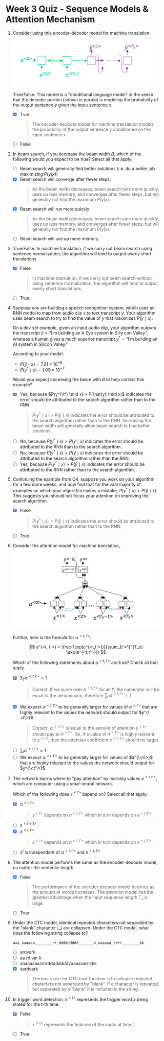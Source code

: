 # Week 3 Quiz - Sequence Models & Attention Mechanism

1. Consider using this encoder-decoder model for machine translation.

    ![enc-dec-translate](enc-dec-translate.png)

    True/False: This model is a "conditional language model" in the sense that the decoder portion (shown in purple) is modeling the probability of the output sentence $y$ given the input sentence $x$

    - [X] True
        > The encoder-decoder model for machine translation models the probability of the output sentence y conditioned on the input sentence x.
    - [ ] False

2. In beam search, if you decrease the beam width $B$, which of the following would you expect to be true? Select all that apply.

    - [ ] Beam search will generally find better solutions (i.e. do a better job maximizing *P(y|x)*)
    - [X] Beam search will converge after fewer steps.
        > As the beam width decreases, beam search runs more quickly, uses up less memory, and converges after fewer steps, but will generally not find the maximum P(y|x).
    - [X] Beam search will run more quickly
        > As the beam width decreases, beam search runs more quickly, uses up less memory, and converges after fewer steps, but will generally not find the maximum P(y|x).
    - [ ] Beam search will use up more memory.

3. True/False: In machine translation, if we carry out beam search using sentence normalization, the algorithm will tend to output overly short translations.

    - [X] False
        > In machine translation, if we carry out beam search without using sentence normalization, the algorithm will tend to output overly short translations.
    - [ ] True

4. Suppose you are building a speech recognition system, which uses an RNN model to map from audio clip $x$ to text transcript $y$. Your algorithm uses beam search to try to find the value of $y$ that maximizes $P(y \mid x)$.

    On a dev set example, given an input audio clip, your algorithm outputs the transcript $\hat{y} = \text{"I'm building an A Eye system in Silly con Valley."}$, whereas a human gives a much superior transcript $y^* = \text{"I'm building an AI system in Silicon Valley."}$

    According to your model:

    - $P(\hat{y} \mid x) = 7.21 \times 10^{-8}$
    - $P(y^* \mid x) = 1.09 \times 10^{-7}$

    Would you expect increasing the beam with $B$ to help correct this example?

    - [X] Yes, because $P(y^{\\*} \mid x) > P(\hat{y} \mid x)$ indicates the error should be attributed to the search algorithm rather than to the RNN.
        > $P(y^* \mid x) > P(\hat{y} \mid x)$ indicates the error should be attributed to the search algorithm rather than to the RNN. Increasing the beam width will generally allow beam search to find better solutions.
    - [ ] No, because $P(y^* \mid x) > P(\hat{y} \mid x)$ indicates the error should be attributed to the RNN than to the search algorithm.
    - [ ] No, because $P(y^* \mid x) > P(\hat{y} \mid x)$ indicates the error should be attributed to the search algorithm rather than the RNN.
    - [ ] Yes, because $P(y^* \mid x) > P(\hat{y} \mid x)$ indicates the error should be attributed to the RNN rather than to the search algorithm.

5. Continuing the example from Q4, suppose you work on your algorithm for a few more weeks, and now find that for the vast majority of examples on which your algorithm makes a mistake, $P(y^* \mid x) > P(\hat{y} \mid x)$. This suggests you should not focus your attention on improving the search algorithm.

    - [X] False
        > $P(y^* \mid x) > P(\hat{y} \mid x)$ indicates the error should be attributed to the search algorithm rather than to the RNN.
    - [ ] True

6. Consider the attention model for machine translation,

    ![Alt text](attention1.png)

    Further, here is the formula for $\alpha^{<t, t'>}$:

    $$
        a^{<t, t'>} = \frac{\exp(e^{<t,t'>})}{\sum_{t'=1}^{T_x} \exp(e^{<t,t'>})}
    $$

    Which of the following statements about $\alpha^{<t,t'>}$ are true? Check all that apply.

    - [X] $\sum_{t'} \alpha^{<t,t'>} = 1$
        > Correct. If we sume over $\alpha^{<t,t'>}$ for all $t'$, the numerator will be equal to the denominator, therefore $\sum_{t'}\alpha^{<t,t'>} = 1$
    - [X] We expect $\alpha^{<t,t'>}$ to be generally larger for values of $a^{<t'>}$ that are highly relevant to the values the network should output for $y^{\<t\>}$
        > Correct. $\alpha^{<t,t'>}$ is equal to the amount of attention $y^{<t>}$ should pay to $\alpha^{<t'>}$. So, if a value of $a^{<t'>}$ is highly relevant to $y^{<t>}$, then the attention coefficient $\alpha^{<t,t'>}$ should be larger.
    - [ ] $\sum_{t} \alpha^{<t,t'>} = 1$
    - [ ] We expect $\alpha^{<t,t'>}$ to be generally larger for values of $a^{\<t\>}$ that are highly relevant to the values the network should output for $y^{\<t'\>}$

7. The network learns where to "pay attention" by learning values $e^{<t,t'>}$, which are computer using a small neural network.

    Which of the following does $s^{<t>}$ depend on? Select all that apply.

    - [X] $a^{<t,t'>}$
        > $s^{<t>}$ depends on $a^{<t,t'>}$ which in turn depends on $e^{<t,t'>}$.
    - [ ] $s^{<t+1>}$
    - [x] $e^{<t,t'>}$
        > $s^{<t>}$ depends on $a^{<t,t'>}$ which in turn depends on $e^{<t,t'>}$.
    - [ ] $s^t$ is independent of $\alpha^{<t,t'>}$ and $e^{<t,t'>}$

8. The attention model performs the same as the encoder-decoder model, no matter the sentence length.

    - [X] False
        > The performance of the encoder-decoder model declines as the amount of words increases. The attention model has the greatest advantage when the input sequence length $T_x$ is large.
    - [ ] True

9. Under the CTC model, identical repeated characters not separated by the "blank" character (_) are collapsed. Under the CTC model, what does the following string collapse to?

    `aaa_aaaaaa________rr_ddddddddd_______v_aaaaaa_rrrr________kk`

    - [ ] ardvark
    - [ ] aa rd var k
    - [ ] aaaaaaaaarrdddddddddvaaaaaarrrrkk
    - [X] aardvark
        > The basic rule for CTC cost function is to collapse repeated characters not separated by "blank". If a character is repeated, but separated by a "blank" it is included in the string.

10. In trigger word detection, $x^{<t>}$ represents the trigger word $x$ being stated for the *t*-th time.

    - [X] False
        > $x^{<t>}$ represents the features of the audio at time $t$.
    - [ ] True
